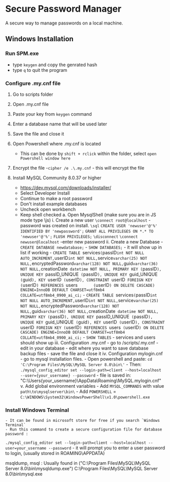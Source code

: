 # Secure Password Manager
A secure way to manage passwords on a local machine.

## Windows Installation
### Run SPM.exe
- type `keygen` and copy the genrated hash
- type `q` to quit the program

### Configure .my.cnf file
1. Go to scripts folder
2. Open .my.cnf file
3. Paste your key from `keygen` command
4. Enter a database name that will be used later
5. Save the file and close it
6. Open Powershell where .my.cnf is located
    - This can be done by `shift + rclick` within the folder, select `open Powershell window here`
7. Encrypt the file
    -`cipher /e .\.my.cnf` - this will encrypt the file

3. Install MySQL Community 8.0.37 or higher
    - https://dev.mysql.com/downloads/installer/
    - Select Developer Install
    - Continue to make a root password
    - Don't install example databases
    - Uncheck open workbench
    - Keep shell checked
    a. Open MysqlShell
        (make sure you are in JS mode type \js)
        i. Create a new user
            `\connect root@localhost` -password was created on install.
            `\sql`
            `CREATE USER 'newuser'@'%' IDENTIFIED BY 'newpassword';`
            `GRANT ALL PRIVILEGES ON *.* TO 'newuser'@'%';`
            `FLUSH PRIVILEGES;`
            `\disconnect`
            `\connect newuser@localhost` -enter new password
        ii. Create a new Database
            - `CREATE DATABASE newdatabase;`
            - `SHOW DATABASES;`   - it will show up in list if working
            - `CREATE TABLE `services` (
                `passID` int NOT NULL AUTO_INCREMENT,
                `userID` int NOT NULL,
                `service` varchar(25) NOT NULL,
                `encryptedPassword` varchar(128) NOT NULL,
                `guid` varchar(36) NOT NULL,
                `creationDate` datetime NOT NULL,
                PRIMARY KEY (`passID`),
                UNIQUE KEY `passID_UNIQUE` (`passID`),
                UNIQUE KEY `guid_UNIQUE` (`guid`),
                KEY `userID` (`userID`),
                CONSTRAINT `userID` FOREIGN KEY (`userID`) REFERENCES `users`       (`userID`) ON DELETE CASCADE) ENGINE=InnoDB DEFAULT CHARSET=utf8mb4 COLLATE=utf8mb4_0900_ai_ci;`
            - `CREATE TABLE `services` (
                  `passID` int NOT NULL AUTO_INCREMENT,
                  `userID` int NOT NULL,
                  `service` varchar(25) NOT NULL,
                  `encryptedPassword` varchar(128) NOT NULL,
                  `guid` varchar(36) NOT NULL,
                  `creationDate` datetime NOT NULL,
                  PRIMARY KEY (`passID`),
                  UNIQUE KEY `passID_UNIQUE` (`passID`),
                  UNIQUE KEY `guid_UNIQUE` (`guid`),
                  KEY `userID` (`userID`),
                  CONSTRAINT `userID` FOREIGN KEY (`userID`) REFERENCES `users` (`userID`) ON DELETE CASCADE) ENGINE=InnoDB DEFAULT CHARSET=utf8mb4 COLLATE=utf8mb4_0900_ai_ci;`
            - `SHOW TABLES`     - services and users should show up
        iii. Configuration .my.cnf
            - go to /scripts/.my.cnf
            - edit in your database
            - edit where you want to save database backup files
            - save the file and close it
        iv. Configuration mylogin.cnf
            - go to mysql installation files.
            - Open powershell and paste:
                `cd 'C:\Program Files\MySQL\MySQL Server 8.0\bin\'`
            - Then:
                `./mysql_config_editor set --login-path=client --host=localhost --user={your_username} --password`
                - file is saved in: "C:\Users\{your_username}\AppData\Roaming\MySQL\.mylogin.cnf"
        v. Add global environment variables
            - Add `MYSQL_COMMANDS` with value `path\to\mysqlserver\bin\`
            - Add `POWERSHELL` = `C:\WINDOWS\System32\WindowsPowerShell\v1.0\powershell.exe`

### Install Windows Terminal
    - It can be found in microsoft store for free if you search `Windows Terminal`
    - Run this command to create a secure configuration file for database password :
`./mysql_config_editor set --login-path=client --host=localhost --user=your_username --password`
        - it will prompt you to enter a user password to login, (usually stored in ROAMING\APPDATA)

    

msqldump, msql : Usually found in ("C:\Program Files\MySQL\MySQL Server 8.0\bin\mysqldump.exe")
C:\Program Files\MySQL\MySQL Server 8.0\bin\mysql.exe
